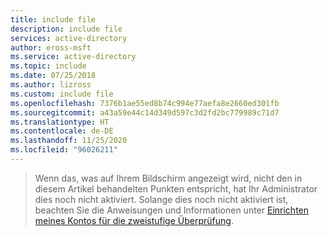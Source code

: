 ```yaml
---
title: include file
description: include file
services: active-directory
author: eross-msft
ms.service: active-directory
ms.topic: include
ms.date: 07/25/2018
ms.author: lizross
ms.custom: include file
ms.openlocfilehash: 7376b1ae55ed8b74c994e77aefa8e2660ed301fb
ms.sourcegitcommit: a43a59e44c14d349d597c3d2fd2bc779989c71d7
ms.translationtype: HT
ms.contentlocale: de-DE
ms.lasthandoff: 11/25/2020
ms.locfileid: "96026211"
---
```

> Wenn das, was auf Ihrem Bildschirm angezeigt wird, nicht den in diesem Artikel behandelten Punkten entspricht, hat Ihr Administrator dies noch nicht aktiviert. Solange dies noch nicht aktiviert ist, beachten Sie die Anweisungen und Informationen unter [Einrichten meines Kontos für die zweistufige Überprüfung](../articles/active-directory/user-help/multi-factor-authentication-end-user-first-time.md).